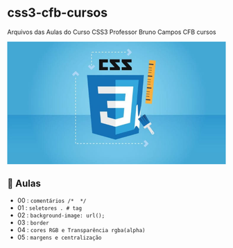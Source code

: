 # css3-cfb-cursos
Arquivos das Aulas do Curso CSS3 
Professor Bruno Campos CFB cursos 

![App Ideas Image](css3.jpeg)

## :ledger: Aulas 

- 00 : `comentários /*  */`
- 01 : `seletores . # tag`
- 02 : `background-image: url();`
- 03 : `border` 
- 04 : `cores RGB e Transparência rgba(alpha)`
- 05 : `margens e centralização`

